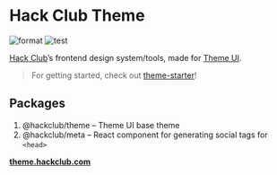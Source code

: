 # Hack Club Theme

![format](https://github.com/hackclub/theme/workflows/format/badge.svg)
![test](https://github.com/hackclub/theme/workflows/test/badge.svg)

[Hack Club](https://hackclub.com)’s frontend design system/tools,
made for [Theme UI](https://theme-ui.com).

> For getting started, check out [theme-starter](https://github.com/hackclub/theme-starter)!

## Packages

1. @hackclub/theme – Theme UI base theme
2. @hackclub/meta – React component for generating social tags for `<head>`

[**theme.hackclub.com**](https://theme.hackclub.com)
